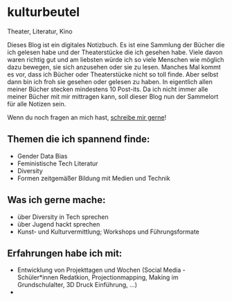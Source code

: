 # kulturbeutel
Theater, Literatur, Kino

Dieses Blog ist ein digitales Notizbuch. Es ist eine Sammlung der Bücher die ich gelesen habe und der Theaterstücke die ich gesehen habe.
Viele davon waren richtig gut und am liebsten würde ich so viele Menschen wie möglich dazu bewegen, sie sich anzusehen oder sie zu lesen.
Manches Mal kommt es vor, dass ich Bücher oder Theaterstücke nicht so toll finde.
Aber selbst dann bin ich froh sie gesehen oder gelesen zu haben.
In eigentlich allen meiner Bücher stecken mindestens 10 Post-its. 
Da ich nicht immer alle meiner Bücher mit mir mittragen kann, soll dieser Blog nun der Sammelort für alle Notizen sein.

Wenn du noch fragen an mich hast, [schreibe mir gerne](mailto:ilona.stuetz@medialepfade.org)! 


## Themen die ich spannend finde:
* Gender Data Bias
* Feministische Tech Literatur
* Diversity
* Formen zeitgemäßer Bildung mit Medien und Technik

## Was ich gerne mache:
* über Diversity in Tech sprechen
* über Jugend hackt sprechen
* Kunst- und Kulturvermittlung; Workshops und Führungsformate

## Erfahrungen habe ich mit:
* Entwicklung von Projekttagen und Wochen (Social Media - Schüler*innen Redatkion, Projectionmapping, Making im Grundschulalter, 3D Druck Einführung, ...)
* 

